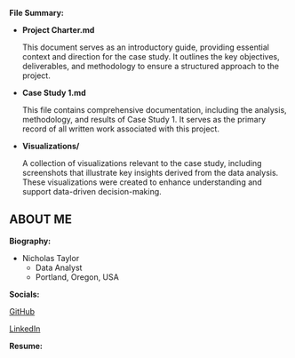 **File Summary:**

- **Project Charter.md**
  
    This document serves as an introductory guide, providing essential context and direction for the case study. It outlines the key objectives, deliverables, and methodology to ensure a structured approach to the project.

- **Case Study 1.md**

    This file contains comprehensive documentation, including the analysis, methodology, and results of Case Study 1. It serves as the primary record of all written work associated with this project.
  
- **Visualizations/**

    A collection of visualizations relevant to the case study, including screenshots that illustrate key insights derived from the data analysis. These visualizations were created to enhance understanding and support data-driven decision-making.



## ABOUT ME

**Biography:**

- Nicholas Taylor
  - Data Analyst
  - Portland, Oregon, USA

**Socials:**

  [GitHub](https://github.com/ntaylor0000/)

  [LinkedIn](https://www.linkedin.com/in/ntaylor0000/)


**Resume:**

